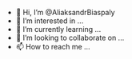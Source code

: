 - 👋 Hi, I’m @AliaksandrBiaspaly
- 👀 I’m interested in ...
- 🌱 I’m currently learning ...
- 💞️ I’m looking to collaborate on ...
- 📫 How to reach me ...

<!---
AliaksandrBiaspaly/AliaksandrBiaspaly is a ✨ special ✨ repository because its `README.md` (this file) appears on your GitHub profile.
You can click the Preview link to take a look at your changes.
--->
